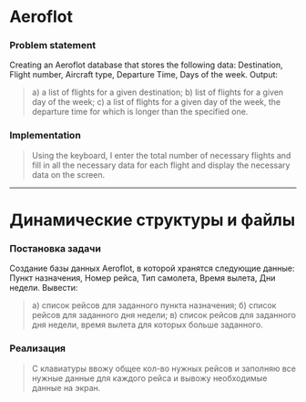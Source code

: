 # Aeroflot
### Problem statement
Creating an Aeroflot database that stores the following data: Destination, Flight number, Aircraft type, Departure Time, Days of the week. 
Output:
> a) a list of flights for a given destination; 
> b) list of flights for a given day of the week; 
> c) a list of flights for a given day of the week, the departure time for which is longer than the specified one. 

### Implementation
> Using the keyboard, I enter the total number of necessary flights and fill in all the necessary data for each flight and display the necessary data on the screen.

____

# Динамические структуры и файлы
### Постановка задачи
Создание базы данных Aeroflot, в которой хранятся следующие данные: Пункт назначения, Номер рейса, Тип самолета, Время вылета, Дни недели. 
Вывести: 
>	а) список рейсов для заданного пункта назначения; 
>	б) список рейсов для заданного дня недели; 
>	в) список рейсов для заданного дня недели, время вылета для которых больше заданного. 

### Реализация
> С клавиатуры ввожу общее кол-во нужных рейсов и заполняю все нужные данные для каждого рейса и вывожу необходимые данные на экран.
